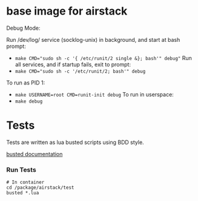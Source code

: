 base image for airstack
==========


Debug Mode:

Run /dev/log/ service (socklog-unix) in background, and start at bash prompt:
  - `make CMD="sudo sh -c '{ /etc/runit/2 single &}; bash'" debug"`
Run all services, and if startup fails, exit to prompt:
  - `make CMD="sudo sh -c '/etc/runit/2; bash'" debug`


To run as PID 1:
  - `make USERNAME=root CMD=runit-init debug`
To run in userspace:
  - `make debug`


# Tests

Tests are written as lua busted scripts using BDD style.

[busted documentation](http://olivinelabs.com/busted/)

### Run Tests

```
# In container
cd /package/airstack/test
busted *.lua
```

